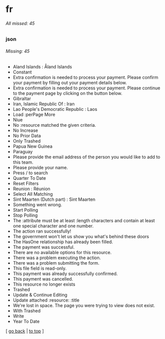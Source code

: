 # fr

###### All missed: 45


### json

###### Missing: 45

* Aland Islands : Åland Islands
* Constant
* Extra confirmation is needed to process your payment. Please confirm your payment by filling out your payment details below.
* Extra confirmation is needed to process your payment. Please continue to the payment page by clicking on the button below.
* Gibraltar
* Iran, Islamic Republic Of : Iran
* Lao People's Democratic Republic : Laos
* Load :perPage More
* Niue
* No :resource matched the given criteria.
* No Increase
* No Prior Data
* Only Trashed
* Papua New Guinea
* Paraguay
* Please provide the email address of the person you would like to add to this team.
* Please provide your name.
* Press / to search
* Quarter To Date
* Reset Filters
* Reunion : Réunion
* Select All Matching
* Sint Maarten (Dutch part) : Sint Maarten
* Something went wrong.
* Start Polling
* Stop Polling
* The :attribute must be at least :length characters and contain at least one special character and one number.
* The action ran successfully!
* The government won't let us show you what's behind these doors
* The HasOne relationship has already been filled.
* The payment was successful.
* There are no available options for this resource.
* There was a problem executing the action.
* There was a problem submitting the form.
* This file field is read-only.
* This payment was already successfully confirmed.
* This payment was cancelled.
* This resource no longer exists
* Trashed
* Update & Continue Editing
* Update attached :resource: :title
* We're lost in space. The page you were trying to view does not exist.
* With Trashed
* Write
* Year To Date


[ [go back](../TODO.md) | [to top](#) ]

